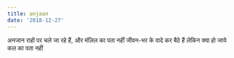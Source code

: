 ```yaml
---
title: anjaan
date: '2018-12-27'
---
```

अनजान राहों पर चले जा रहे हैं,
और मंज़िल का पता नहीं
जीवन-भर के वादे कर बैठे हैं
लेकिन क्या हो जाये कल का पता नहीं
